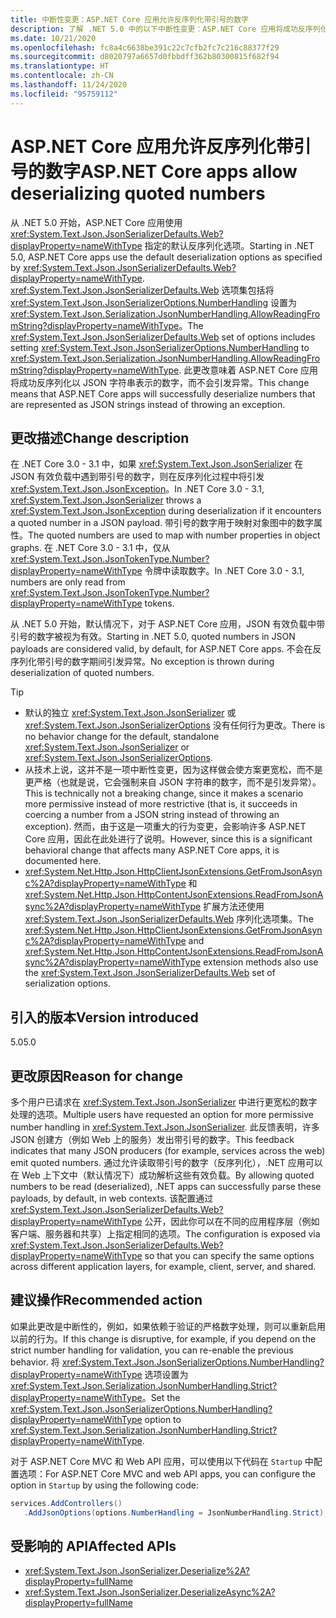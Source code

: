 ```yaml
---
title: 中断性变更：ASP.NET Core 应用允许反序列化带引号的数字
description: 了解 .NET 5.0 中的以下中断性变更：ASP.NET Core 应用将成功反序列化以 JSON 字符串表示的数字，而不会引发异常。
ms.date: 10/21/2020
ms.openlocfilehash: fc8a4c6638be391c22c7cfb2fc7c216c88377f29
ms.sourcegitcommit: d8020797a6657d0fbbdff362b80300815f682f94
ms.translationtype: HT
ms.contentlocale: zh-CN
ms.lasthandoff: 11/24/2020
ms.locfileid: "95759112"
---
```

# <a name="aspnet-core-apps-allow-deserializing-quoted-numbers"></a><span data-ttu-id="a0d09-103">ASP.NET Core 应用允许反序列化带引号的数字</span><span class="sxs-lookup"><span data-stu-id="a0d09-103">ASP.NET Core apps allow deserializing quoted numbers</span></span>

<span data-ttu-id="a0d09-104">从 .NET 5.0 开始，ASP.NET Core 应用使用 <xref:System.Text.Json.JsonSerializerDefaults.Web?displayProperty=nameWithType> 指定的默认反序列化选项。</span><span class="sxs-lookup"><span data-stu-id="a0d09-104">Starting in .NET 5.0, ASP.NET Core apps use the default deserialization options as specified by <xref:System.Text.Json.JsonSerializerDefaults.Web?displayProperty=nameWithType>.</span></span> <span data-ttu-id="a0d09-105"><xref:System.Text.Json.JsonSerializerDefaults.Web> 选项集包括将 <xref:System.Text.Json.JsonSerializerOptions.NumberHandling> 设置为 <xref:System.Text.Json.Serialization.JsonNumberHandling.AllowReadingFromString?displayProperty=nameWithType>。</span><span class="sxs-lookup"><span data-stu-id="a0d09-105">The <xref:System.Text.Json.JsonSerializerDefaults.Web> set of options includes setting <xref:System.Text.Json.JsonSerializerOptions.NumberHandling> to <xref:System.Text.Json.Serialization.JsonNumberHandling.AllowReadingFromString?displayProperty=nameWithType>.</span></span> <span data-ttu-id="a0d09-106">此更改意味着 ASP.NET Core 应用将成功反序列化以 JSON 字符串表示的数字，而不会引发异常。</span><span class="sxs-lookup"><span data-stu-id="a0d09-106">This change means that ASP.NET Core apps will successfully deserialize numbers that are represented as JSON strings instead of throwing an exception.</span></span>

## <a name="change-description"></a><span data-ttu-id="a0d09-107">更改描述</span><span class="sxs-lookup"><span data-stu-id="a0d09-107">Change description</span></span>

<span data-ttu-id="a0d09-108">在 .NET Core 3.0 - 3.1 中，如果 <xref:System.Text.Json.JsonSerializer> 在 JSON 有效负载中遇到带引号的数字，则在反序列化过程中将引发 <xref:System.Text.Json.JsonException>。</span><span class="sxs-lookup"><span data-stu-id="a0d09-108">In .NET Core 3.0 - 3.1, <xref:System.Text.Json.JsonSerializer> throws a <xref:System.Text.Json.JsonException> during deserialization if it encounters a quoted number in a JSON payload.</span></span> <span data-ttu-id="a0d09-109">带引号的数字用于映射对象图中的数字属性。</span><span class="sxs-lookup"><span data-stu-id="a0d09-109">The quoted numbers are used to map with number properties in object graphs.</span></span> <span data-ttu-id="a0d09-110">在 .NET Core 3.0 - 3.1 中，仅从 <xref:System.Text.Json.JsonTokenType.Number?displayProperty=nameWithType> 令牌中读取数字。</span><span class="sxs-lookup"><span data-stu-id="a0d09-110">In .NET Core 3.0 - 3.1, numbers are only read from <xref:System.Text.Json.JsonTokenType.Number?displayProperty=nameWithType> tokens.</span></span>

<span data-ttu-id="a0d09-111">从 .NET 5.0 开始，默认情况下，对于 ASP.NET Core 应用，JSON 有效负载中带引号的数字被视为有效。</span><span class="sxs-lookup"><span data-stu-id="a0d09-111">Starting in .NET 5.0, quoted numbers in JSON payloads are considered valid, by default, for ASP.NET Core apps.</span></span> <span data-ttu-id="a0d09-112">不会在反序列化带引号的数字期间引发异常。</span><span class="sxs-lookup"><span data-stu-id="a0d09-112">No exception is thrown during deserialization of quoted numbers.</span></span>

> [!TIP]
>
> - <span data-ttu-id="a0d09-113">默认的独立 <xref:System.Text.Json.JsonSerializer> 或 <xref:System.Text.Json.JsonSerializerOptions> 没有任何行为更改。</span><span class="sxs-lookup"><span data-stu-id="a0d09-113">There is no behavior change for the default, standalone <xref:System.Text.Json.JsonSerializer> or <xref:System.Text.Json.JsonSerializerOptions>.</span></span>
> - <span data-ttu-id="a0d09-114">从技术上说，这并不是一项中断性变更，因为这样做会使方案更宽松，而不是更严格（也就是说，它会强制来自 JSON 字符串的数字，而不是引发异常）。</span><span class="sxs-lookup"><span data-stu-id="a0d09-114">This is technically not a breaking change, since it makes a scenario more permissive instead of more restrictive (that is, it succeeds in coercing a number from a JSON string instead of throwing an exception).</span></span> <span data-ttu-id="a0d09-115">然而，由于这是一项重大的行为变更，会影响许多 ASP.NET Core 应用，因此在此处进行了说明。</span><span class="sxs-lookup"><span data-stu-id="a0d09-115">However, since this is a significant behavioral change that affects many ASP.NET Core apps, it is documented here.</span></span>
> - <span data-ttu-id="a0d09-116"><xref:System.Net.Http.Json.HttpClientJsonExtensions.GetFromJsonAsync%2A?displayProperty=nameWithType> 和 <xref:System.Net.Http.Json.HttpContentJsonExtensions.ReadFromJsonAsync%2A?displayProperty=nameWithType> 扩展方法还使用 <xref:System.Text.Json.JsonSerializerDefaults.Web> 序列化选项集。</span><span class="sxs-lookup"><span data-stu-id="a0d09-116">The <xref:System.Net.Http.Json.HttpClientJsonExtensions.GetFromJsonAsync%2A?displayProperty=nameWithType> and <xref:System.Net.Http.Json.HttpContentJsonExtensions.ReadFromJsonAsync%2A?displayProperty=nameWithType> extension methods also use the <xref:System.Text.Json.JsonSerializerDefaults.Web> set of serialization options.</span></span>

## <a name="version-introduced"></a><span data-ttu-id="a0d09-117">引入的版本</span><span class="sxs-lookup"><span data-stu-id="a0d09-117">Version introduced</span></span>

<span data-ttu-id="a0d09-118">5.0</span><span class="sxs-lookup"><span data-stu-id="a0d09-118">5.0</span></span>

## <a name="reason-for-change"></a><span data-ttu-id="a0d09-119">更改原因</span><span class="sxs-lookup"><span data-stu-id="a0d09-119">Reason for change</span></span>

<span data-ttu-id="a0d09-120">多个用户已请求在 <xref:System.Text.Json.JsonSerializer> 中进行更宽松的数字处理的选项。</span><span class="sxs-lookup"><span data-stu-id="a0d09-120">Multiple users have requested an option for more permissive number handling in <xref:System.Text.Json.JsonSerializer>.</span></span> <span data-ttu-id="a0d09-121">此反馈表明，许多 JSON 创建方（例如 Web 上的服务）发出带引号的数字。</span><span class="sxs-lookup"><span data-stu-id="a0d09-121">This feedback indicates that many JSON producers (for example, services across the web) emit quoted numbers.</span></span> <span data-ttu-id="a0d09-122">通过允许读取带引号的数字（反序列化），.NET 应用可以在 Web 上下文中（默认情况下）成功解析这些有效负载。</span><span class="sxs-lookup"><span data-stu-id="a0d09-122">By allowing quoted numbers to be read (deserialized), .NET apps can successfully parse these payloads, by default, in web contexts.</span></span> <span data-ttu-id="a0d09-123">该配置通过 <xref:System.Text.Json.JsonSerializerDefaults.Web?displayProperty=nameWithType> 公开，因此你可以在不同的应用程序层（例如客户端、服务器和共享）上指定相同的选项。</span><span class="sxs-lookup"><span data-stu-id="a0d09-123">The configuration is exposed via <xref:System.Text.Json.JsonSerializerDefaults.Web?displayProperty=nameWithType> so that you can specify the same options across different application layers, for example, client, server, and shared.</span></span>

## <a name="recommended-action"></a><span data-ttu-id="a0d09-124">建议操作</span><span class="sxs-lookup"><span data-stu-id="a0d09-124">Recommended action</span></span>

<span data-ttu-id="a0d09-125">如果此更改是中断性的，例如，如果依赖于验证的严格数字处理，则可以重新启用以前的行为。</span><span class="sxs-lookup"><span data-stu-id="a0d09-125">If this change is disruptive, for example, if you depend on the strict number handling for validation, you can re-enable the previous behavior.</span></span> <span data-ttu-id="a0d09-126">将 <xref:System.Text.Json.JsonSerializerOptions.NumberHandling?displayProperty=nameWithType> 选项设置为 <xref:System.Text.Json.Serialization.JsonNumberHandling.Strict?displayProperty=nameWithType>。</span><span class="sxs-lookup"><span data-stu-id="a0d09-126">Set the <xref:System.Text.Json.JsonSerializerOptions.NumberHandling?displayProperty=nameWithType> option to <xref:System.Text.Json.Serialization.JsonNumberHandling.Strict?displayProperty=nameWithType>.</span></span>

<span data-ttu-id="a0d09-127">对于 ASP.NET Core MVC 和 Web API 应用，可以使用以下代码在 `Startup` 中配置选项：</span><span class="sxs-lookup"><span data-stu-id="a0d09-127">For ASP.NET Core MVC and web API apps, you can configure the option in `Startup` by using the following code:</span></span>

```csharp
services.AddControllers()
   .AddJsonOptions(options.NumberHandling = JsonNumberHandling.Strict);
```

## <a name="affected-apis"></a><span data-ttu-id="a0d09-128">受影响的 API</span><span class="sxs-lookup"><span data-stu-id="a0d09-128">Affected APIs</span></span>

- <xref:System.Text.Json.JsonSerializer.Deserialize%2A?displayProperty=fullName>
- <xref:System.Text.Json.JsonSerializer.DeserializeAsync%2A?displayProperty=fullName>

<!--

### Affected APIs

- `Overload:System.Text.Json.JsonSerializer.Deserialize`
- `Overload:System.Text.Json.JsonSerializer.DeserializeAsync`

### Category

- ASP.NET Core
- Serialization

-->
